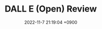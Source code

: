 ---
title: DALL E (Open) Review
date: 2022-11-7 21:19:04 +0900
categories: [Paper Review]
tags: [computer_vision]    # TAG names should always be lowercase
use_math: true
---